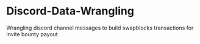 # Discord-Data-Wrangling
Wrangling discord channel messages to build swapblocks transactions for invite bounty payout
